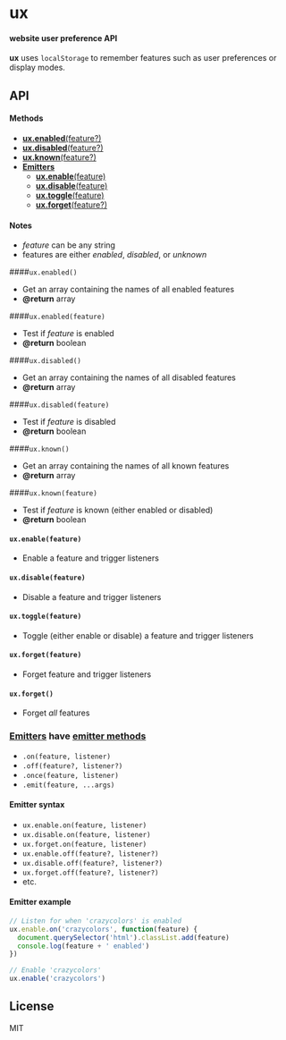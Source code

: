# ux
#### website user preference API
<b>ux</b> uses `localStorage` to remember features such as user preferences or display modes.

## API

#### Methods

- [<b>ux.enabled</b>(feature?)](#enabled)
- [<b>ux.disabled</b>(feature?)](#disabled)
- [<b>ux.known</b>(feature?)](#known)
- <a name="emitters-group"></a>[<b>Emitters</b>](#emitters)
  - [<b>ux.enable</b>(feature)](#enable)
  - [<b>ux.disable</b>(feature)](#disable)
  - [<b>ux.toggle</b>(feature)](#toggle)
  - [<b>ux.forget</b>(feature?)](#forget)

#### Notes

- <var>feature</var> can be any string
- features are either *enabled*, *disabled*, or *unknown*

<a name="enabled"></a>
####`ux.enabled()`
- Get an array containing the names of all enabled features
- <b>@return</b> array

####`ux.enabled(feature)`
- Test if <var>feature</var> is enabled
- <b>@return</b> boolean

<a name="disabled"></a>
####`ux.disabled()`
- Get an array containing the names of all disabled features
- <b>@return</b> array

####`ux.disabled(feature)`
- Test if <var>feature</var> is disabled
- <b>@return</b> boolean

<a name="known"></a>
####`ux.known()`
- Get an array containing the names of all known features
- <b>@return</b> array

####`ux.known(feature)`
- Test if <var>feature</var> is known (either enabled or disabled)
- <b>@return</b> boolean

<a name="enable"></a>
#### `ux.enable(feature)`
- Enable a feature and trigger listeners

<a name="disable"></a>
#### `ux.disable(feature)`
- Disable a feature and trigger listeners

<a name="toggle"></a>
#### `ux.toggle(feature)`
- Toggle (either enable or disable) a feature and trigger listeners

<a name="forget"></a>
#### `ux.forget(feature)`
- Forget feature and trigger listeners

#### `ux.forget()`
- Forget *all* features

<a name="emitters"></a>
### [Emitters](#emitters-group) have [emitter methods](https://github.com/ryanve/energy/tree/0.4.0#methods)

 - `.on(feature, listener)`
 - `.off(feature?, listener?)`
 - `.once(feature, listener)`
 - `.emit(feature, ...args)`
 
#### Emitter syntax
 
 - `ux.enable.on(feature, listener)`
 - `ux.disable.on(feature, listener)`
 - `ux.forget.on(feature, listener)`
 - `ux.enable.off(feature?, listener?)`
 - `ux.disable.off(feature?, listener?)`
 - `ux.forget.off(feature?, listener?)`
 - etc.

#### Emitter example
```js
// Listen for when 'crazycolors' is enabled
ux.enable.on('crazycolors', function(feature) {
  document.querySelector('html').classList.add(feature)
  console.log(feature + ' enabled')
})

// Enable 'crazycolors'
ux.enable('crazycolors')
```

## License
MIT
